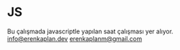 # JS
Bu çalışmada javascriptle yapılan saat çalışması yer alıyor.
info@erenkaplan.dev
erenkaplanm@gmail.com
